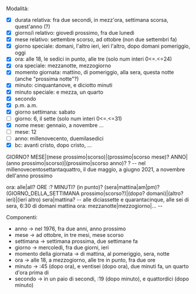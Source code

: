 Modalità:
- [x] durata relativa: fra due secondi, in mezz'ora, settimana scorsa, quest'anno (?)
- [x] giorno/i relativo: giovedì prossimo, fra due lunedì
- [x] mese relativo: settembre scorso, ad ottobre (non due settembri fa)
- [x] giorno speciale: domani, l'altro ieri, ieri l'altro, dopo domani pomeriggio, oggi
- [x] ora: alle 18, le sedici in punto, alle tre (solo num interi 0<=.<=24)
- [x] ora speciale: mezzanotte, mezzogiorno
- [x] momento giornata: mattino, di pomeriggio, alla sera, questa notte (anche "prossima notte"?)
- [x] minuto: cinquantanove, e diciotto minuti
- [x] minuto speciale: e mezza, un quarto
- [x] secondo
- [x] p.m. a.m.
- [x] giorno settimana: sabato
- [ ] giorno: 6, il sette (solo num interi 0<=.<=31)
- [x] nome mese: gennaio, a novembre ...
- [ ] mese: 12
- [ ] anno: millenovecento, duemilasedici
- [x] bc: avanti cristo, dopo cristo, ...

GIORNO? MESE|(mese prossimo|scorso)|(prossimo|scorso mese)? ANNO|(anno prossimo|scorso)|(prossimo|scorso anno)? <ora>? -- nel millenovecentosettantaquattro, il due maggio, a giugno 2021, a novembre dell'anno prossimo


ora: alle|all? ORE :? MINUTI? (in punto)? (sera|mattina|am|pm)? (GIORNO_DELLA_SETTIMANA prossimo|scorso?)|(dopo? domani)|(altro? ieri)|(ieri altro) sera|mattina? -- alle diciassette e quarantacinque, alle sei di sera, 6:30 di domani mattina
ora: mezzanotte|mezzogiorno|... --



Componenti:
- anno -> nel 1976, fra due anni, anno prossimo
- mese -> ad ottobre, in tre mesi, mese scorso
- settimana -> settimana prossima, due settimane fa
- giorno -> mercoledì, fra due giorni, ieri
- momento della giornata -> di mattina, al pomeriggio, sera, notte
- ora -> alle 18, a mezzogiorno, alle tre in punto, fra due ore
- minuto -> :45 (dopo ora), e ventisei (dopo ora), due minuti fa, un quarto d'ora prima di
- secondo -> in un paio di secondi, :19 (dopo minuto), e quattordici (dopo minuto)

